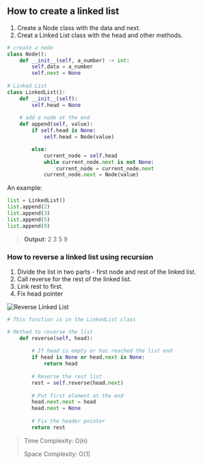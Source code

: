## How to create a linked list
1. Create a Node class with the data and next.
2. Creat a Linked List class with the head and other methods.


```python
# create a node
class Node():
    def __init__(self, a_number) -> int:
        self.data = a_number
        self.next = None
        
# Linked List
class LinkedList():
    def __init__(self):
        self.head = None
    
    # add a node at the end
    def append(self, value):
        if self.head is None:
            self.head = Node(value)

        else:
            current_node = self.head
            while current_node.next is not None:
                current_node = current_node.next
            current_node.next = Node(value)

```

An example:

```python
list = LinkedList()
list.append(2)
list.append(3)
list.append(5)
list.append(9)
```

> **Output**: 2 3 5 9

### How to reverse a linked list using recursion

1. Divide the list in two parts - first node and rest of the linked list.
2. Call reverse for the rest of the linked list.
3. Link rest to first.
4. Fix head pointer

![Reverse Linked List](https://media.geeksforgeeks.org/wp-content/cdn-uploads/2009/07/Linked-List-Rverse.gif)

```python
# This function is in the LinkedList class

# Method to reverse the list
    def reverse(self, head):
 
        # If head is empty or has reached the list end
        if head is None or head.next is None:
            return head
 
        # Reverse the rest list
        rest = self.reverse(head.next)
 
        # Put first element at the end
        head.next.next = head
        head.next = None
 
        # Fix the header pointer
        return rest
```
> Time Complexity: O(n) 
> 
> Space Complexity: O(1)
